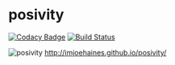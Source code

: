 # posivity

[![Codacy Badge](https://www.codacy.com/project/badge/5e31a83ac59e43d6b8e1e357df84e83e)](https://www.codacy.com/app/joehaines/posivity) [![Build Status](https://travis-ci.org/imjoehaines/posivity.svg?branch=master)](https://travis-ci.org/imjoehaines/posivity)

![posivity](http://i.imgur.com/I89LQwd.jpg)
http://imjoehaines.github.io/posivity/
